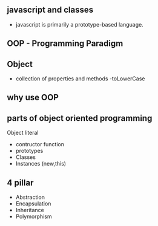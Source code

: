 ## javascript and classes 
- javascript is primarily a prototype-based language.

## OOP - Programming Paradigm

## Object
- collection of properties and methods
-toLowerCase

## why use OOP 

## parts of object oriented programming
Object literal

- contructor function 
- prototypes
- Classes
- Instances (new,this)

## 4 pillar
- Abstraction
- Encapsulation
- Inheritance
- Polymorphism

